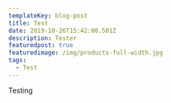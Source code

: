 ```yaml
---
templateKey: blog-post
title: Test
date: 2019-10-26T15:42:00.501Z
description: Tester
featuredpost: true
featuredimage: /img/products-full-width.jpg
tags:
  - Test
---
```

Testing
